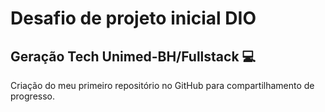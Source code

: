 # Desafio de projeto inicial DIO

## Geração Tech Unimed-BH/Fullstack :computer:

Criação do meu primeiro repositório no GitHub para compartilhamento de progresso.
